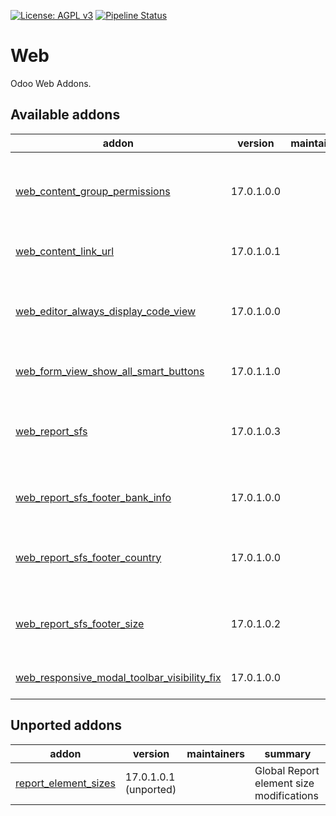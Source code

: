 [![License: AGPL v3](https://img.shields.io/badge/License-AGPL%20v3-blue.svg)](https://www.gnu.org/licenses/agpl-3.0)
[![Pipeline Status](https://gitlab.com/tawasta/odoo/web/badges/17.0-dev/pipeline.svg)](https://gitlab.com/tawasta/odoo/web/-/pipelines/)

Web
===
Odoo Web Addons.

[//]: # (addons)

Available addons
----------------
addon | version | maintainers | summary
--- | --- | --- | ---
[web_content_group_permissions](web_content_group_permissions/) | 17.0.1.0.0 |  | Add group viewing permissions for web content (ir.attachment)
[web_content_link_url](web_content_link_url/) | 17.0.1.0.1 |  | Web Content Link URL to share
[web_editor_always_display_code_view](web_editor_always_display_code_view/) | 17.0.1.0.0 |  | Always display code view in web_editor without debug mode
[web_form_view_show_all_smart_buttons](web_form_view_show_all_smart_buttons/) | 17.0.1.1.0 |  | Show all smart buttons on form view
[web_report_sfs](web_report_sfs/) | 17.0.1.0.3 |  | Alter report layout to follow SFS 2487 standard formatting
[web_report_sfs_footer_bank_info](web_report_sfs_footer_bank_info/) | 17.0.1.0.0 |  | SFS 2487 report - Bank information in the footer
[web_report_sfs_footer_country](web_report_sfs_footer_country/) | 17.0.1.0.0 |  | SFS 2487 report - Country information in the footer
[web_report_sfs_footer_size](web_report_sfs_footer_size/) | 17.0.1.0.2 |  | Report's footer upper padding can be changed from settings
[web_responsive_modal_toolbar_visibility_fix](web_responsive_modal_toolbar_visibility_fix/) | 17.0.1.0.0 |  | Bring the WYSIWYG toolbar to top


Unported addons
---------------
addon | version | maintainers | summary
--- | --- | --- | ---
[report_element_sizes](report_element_sizes/) | 17.0.1.0.1 (unported) |  | Global Report element size modifications

[//]: # (end addons)
